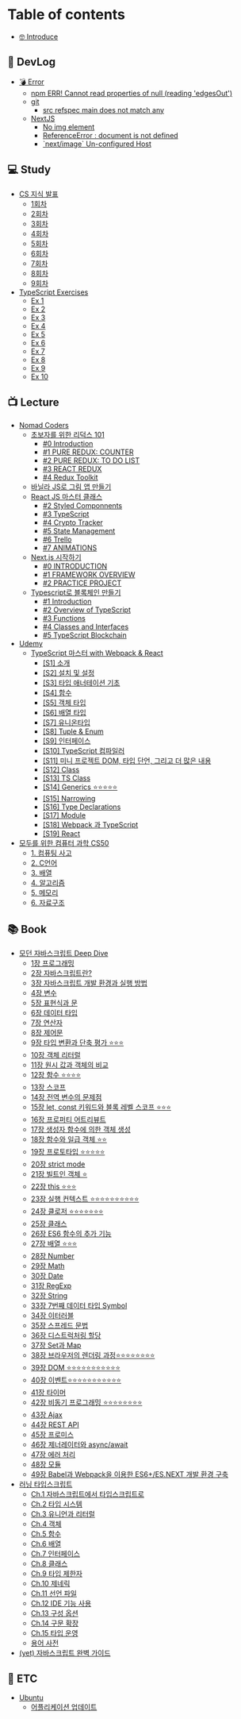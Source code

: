 # Table of contents

* [🤓 Introduce](README.md)

## 📖 DevLog

* [💣 Error](devlog/error/README.md)
  * [npm ERR! Cannot read properties of null (reading 'edgesOut')](devlog/error/npm-err-cannot-read-properties-of-null-reading-edgesout.md)
  * [git](devlog/error/git/README.md)
    * [src refspec main does not match any](devlog/error/git/src-refspec-main-does-not-match-any.md)
  * [NextJS](devlog/error/nextjs/README.md)
    * [No img element](devlog/error/nextjs/no-img-element.md)
    * [ReferenceError : document is not defined](devlog/error/nextjs/referenceerror-document-is-not-defined.md)
    * [\`next/image\` Un-configured Host](devlog/error/nextjs/next-image-un-configured-host.md)

## 💻 Study

* [CS 지식 발표](study/cs/README.md)
  * [1회차](study/cs/1.md)
  * [2회차](study/cs/2.md)
  * [3회차](study/cs/3.md)
  * [4회차](study/cs/4.md)
  * [5회차](study/cs/5.md)
  * [6회차](study/cs/6.md)
  * [7회차](study/cs/7.md)
  * [8회차](study/cs/8.md)
  * [9회차](study/cs/9.md)
* [TypeScript Exercises](study/typescript-exercises/README.md)
  * [Ex 1](study/typescript-exercises/ex-1.md)
  * [Ex 2](study/typescript-exercises/ex-2.md)
  * [Ex 3](study/typescript-exercises/ex-3.md)
  * [Ex 4](study/typescript-exercises/ex-4.md)
  * [Ex 5](study/typescript-exercises/ex-5.md)
  * [Ex 6](study/typescript-exercises/ex-6.md)
  * [Ex 7](study/typescript-exercises/ex-7.md)
  * [Ex 8](study/typescript-exercises/ex-8.md)
  * [Ex 9](study/typescript-exercises/ex-9.md)
  * [Ex 10](study/typescript-exercises/ex-10.md)

## 📺 Lecture

* [Nomad Coders](lecture/nomad-coders/README.md)
  * [초보자를 위한 리덕스 101](lecture/nomad-coders/101/README.md)
    * [#0 Introduction](lecture/nomad-coders/101/0-introduction.md)
    * [#1 PURE REDUX: COUNTER](lecture/nomad-coders/101/1-pure-redux-counter.md)
    * [#2 PURE REDUX: TO DO LIST](lecture/nomad-coders/101/2-pure-redux-to-do-list.md)
    * [#3 REACT REDUX](lecture/nomad-coders/101/3-react-redux.md)
    * [#4 Redux Toolkit](lecture/nomad-coders/101/4-redux-toolkit.md)
  * [바닐라 JS로 그림 앱 만들기](lecture/nomad-coders/js.md)
  * [React JS 마스터 클래스](lecture/nomad-coders/react-js/README.md)
    * [#2 Styled Componnents](lecture/nomad-coders/react-js/2-styled-componnents.md)
    * [#3 TypeScript](lecture/nomad-coders/react-js/3-typescript.md)
    * [#4 Crypto Tracker](lecture/nomad-coders/react-js/4-crypto-tracker.md)
    * [#5 State Management](lecture/nomad-coders/react-js/5-state-management.md)
    * [#6 Trello](lecture/nomad-coders/react-js/6-trello.md)
    * [#7 ANIMATIONS](lecture/nomad-coders/react-js/7-animations.md)
  * [Next.js 시작하기](lecture/nomad-coders/next.js/README.md)
    * [#0 INTRODUCTION](lecture/nomad-coders/next.js/0-introduction.md)
    * [#1 FRAMEWORK OVERVIEW](lecture/nomad-coders/next.js/1-framework-overview.md)
    * [#2 PRACTICE PROJECT](lecture/nomad-coders/next.js/2-practice-project.md)
  * [Typescript로 블록체인 만들기](lecture/nomad-coders/typescript/README.md)
    * [#1 Introduction](lecture/nomad-coders/typescript/1-introduction.md)
    * [#2 Overview of TypeScript](lecture/nomad-coders/typescript/2-overview-of-typescript.md)
    * [#3 Functions](lecture/nomad-coders/typescript/3-functions.md)
    * [#4 Classes and Interfaces](lecture/nomad-coders/typescript/4-classes-and-interfaces.md)
    * [#5 TypeScript Blockchain](lecture/nomad-coders/typescript/5-typescript-blockchain.md)
* [Udemy](lecture/udemy/README.md)
  * [TypeScript 마스터 with Webpack & React](lecture/udemy/typescript-with-webpack-and-react/README.md)
    * [\[S1\] 소개](lecture/udemy/typescript-with-webpack-and-react/s1.md)
    * [\[S2\] 설치 및 설정](lecture/udemy/typescript-with-webpack-and-react/s2.md)
    * [\[S3\] 타입 애너테이션 기초](lecture/udemy/typescript-with-webpack-and-react/s3.md)
    * [\[S4\] 함수](lecture/udemy/typescript-with-webpack-and-react/s4.md)
    * [\[S5\] 객체 타입](lecture/udemy/typescript-with-webpack-and-react/s5.md)
    * [\[S6\] 배열 타입](lecture/udemy/typescript-with-webpack-and-react/s6.md)
    * [\[S7\] 유니온타입](lecture/udemy/typescript-with-webpack-and-react/s7.md)
    * [\[S8\] Tuple & Enum](lecture/udemy/typescript-with-webpack-and-react/s8-tuple-and-enum.md)
    * [\[S9\] 인터페이스](lecture/udemy/typescript-with-webpack-and-react/s9.md)
    * [\[S10\] TypeScript 컴파일러](lecture/udemy/typescript-with-webpack-and-react/s10-typescript.md)
    * [\[S11\] 미니 프로젝트 DOM, 타입 단언, 그리고 더 많은 내용](lecture/udemy/typescript-with-webpack-and-react/s11-dom.md)
    * [\[S12\] Class](lecture/udemy/typescript-with-webpack-and-react/s12-class.md)
    * [\[S13\] TS Class](lecture/udemy/typescript-with-webpack-and-react/s13-ts-class.md)
    * [\[S14\] Generics ⭐⭐⭐⭐⭐](lecture/udemy/typescript-with-webpack-and-react/s14-generics.md)
    * [\[S15\] Narrowing](lecture/udemy/typescript-with-webpack-and-react/s15-narrowing.md)
    * [\[S16\] Type Declarations](lecture/udemy/typescript-with-webpack-and-react/s16-type-declarations.md)
    * [\[S17\] Module](lecture/udemy/typescript-with-webpack-and-react/s17-module.md)
    * [\[S18\] Webpack 과 TypeScript](lecture/udemy/typescript-with-webpack-and-react/s18-webpack-typescript.md)
    * [\[S19\] React](lecture/udemy/typescript-with-webpack-and-react/s19-react.md)
* [모두를 위한 컴퓨터 과학 CS50](lecture/cs50/README.md)
  * [1. 컴퓨팅 사고](lecture/cs50/1..md)
  * [2. C언어](lecture/cs50/2.-c.md)
  * [3. 배열](lecture/cs50/3..md)
  * [4. 알고리즘](lecture/cs50/4..md)
  * [5. 메모리](lecture/cs50/5..md)
  * [6. 자료구조](lecture/cs50/6..md)

## 📚 Book

* [모던 자바스크립트 Deep Dive](book/deep-dive/README.md)
  * [1장 프로그래밍](book/deep-dive/1.md)
  * [2장 자바스크립트란?](book/deep-dive/2.md)
  * [3장 자바스크립트 개발 환경과 실행 방법](book/deep-dive/3.md)
  * [4장 변수](book/deep-dive/4.md)
  * [5장 표현식과 문](book/deep-dive/5.md)
  * [6장 데이터 타입](book/deep-dive/6.md)
  * [7장 연산자](book/deep-dive/7.md)
  * [8장 제어문](book/deep-dive/8.md)
  * [9장 타입 변환과 단축 평가 ⭐⭐⭐](book/deep-dive/9.md)
  * [10장 객체 리터럴](book/deep-dive/10.md)
  * [11장 원시 값과 객체의 비교](book/deep-dive/11.md)
  * [12장 함수 ⭐⭐⭐⭐](book/deep-dive/12.md)
  * [13장 스코프](book/deep-dive/13.md)
  * [14장 전역 변수의 문제점](book/deep-dive/14.md)
  * [15장 let, const 키워드와 블록 레벨 스코프 ⭐⭐⭐](book/deep-dive/15-let-const.md)
  * [16장 프로퍼티 어트리뷰트](book/deep-dive/16.md)
  * [17장 생성자 함수에 의한 객체 생성](book/deep-dive/17.md)
  * [18장 함수와 일급 객체 ⭐⭐](book/deep-dive/18.md)
  * [19장 프로토타입 ⭐⭐⭐⭐⭐](book/deep-dive/19.md)
  * [20장 strict mode](book/deep-dive/20-strict-mode.md)
  * [21장 빌트인 객체 ⭐](book/deep-dive/21.md)
  * [22장 this ⭐⭐⭐](book/deep-dive/22-this.md)
  * [23장 실행 컨텍스트 ⭐⭐⭐⭐⭐⭐⭐⭐⭐⭐](book/deep-dive/23.md)
  * [24장 클로저 ⭐⭐⭐⭐⭐⭐⭐](book/deep-dive/24.md)
  * [25장 클래스](book/deep-dive/25.md)
  * [26장 ES6 함수의 추가 기능](book/deep-dive/26-es6.md)
  * [27장 배열 ⭐⭐⭐](book/deep-dive/27.md)
  * [28장 Number](book/deep-dive/28-number.md)
  * [29장 Math](book/deep-dive/29-math.md)
  * [30장 Date](book/deep-dive/30-date.md)
  * [31장 RegExp](book/deep-dive/31-regexp.md)
  * [32장 String](book/deep-dive/32-string.md)
  * [33장 7번째 데이터 타입 Symbol](book/deep-dive/33-7-symbol.md)
  * [34장 이터러블](book/deep-dive/34.md)
  * [35장 스프레드 문법](book/deep-dive/35.md)
  * [36장 디스트럭처링 할당](book/deep-dive/36.md)
  * [37장 Set과 Map](book/deep-dive/37-set-map.md)
  * [38장 브라우저의 렌더링 과정⭐⭐⭐⭐⭐⭐⭐⭐](book/deep-dive/38.md)
  * [39장 DOM ⭐⭐⭐⭐⭐⭐⭐⭐⭐⭐⭐](book/deep-dive/39-dom.md)
  * [40장 이벤트⭐⭐⭐⭐⭐⭐⭐⭐⭐⭐⭐](book/deep-dive/40.md)
  * [41장 타이머](book/deep-dive/41.md)
  * [42장 비동기 프로그래밍 ⭐⭐⭐⭐⭐⭐⭐⭐](book/deep-dive/42.md)
  * [43장 Ajax](book/deep-dive/43-ajax.md)
  * [44장 REST API](book/deep-dive/44-rest-api.md)
  * [45장 프로미스](book/deep-dive/45.md)
  * [46장 제너레이터와 async/await](book/deep-dive/46-async-await.md)
  * [47장 에러 처리](book/deep-dive/47.md)
  * [48장 모듈](book/deep-dive/48.md)
  * [49장 Babel과 Webpack을 이용한 ES6+/ES.NEXT 개발 환경 구축](book/deep-dive/49-babel-webpack-es6+-es.next.md)
* [러닝 타입스크립트](book/undefined/README.md)
  * [Ch.1 자바스크립트에서 타입스크립트로](book/undefined/ch.1.md)
  * [Ch.2 타입 시스템](book/undefined/ch.2.md)
  * [Ch.3 유니언과 리터럴](book/undefined/ch.3.md)
  * [Ch.4 객체](book/undefined/ch.4.md)
  * [Ch.5 함수](book/undefined/ch.5.md)
  * [Ch.6 배열](book/undefined/ch.6.md)
  * [Ch.7 인터페이스](book/undefined/ch.7.md)
  * [Ch.8 클래스](book/undefined/ch.8.md)
  * [Ch.9 타입 제한자](book/undefined/ch.9.md)
  * [Ch.10 제네릭](book/undefined/ch.10.md)
  * [Ch.11 선언 파일](book/undefined/ch.11.md)
  * [Ch.12 IDE 기능 사용](book/undefined/ch.12-ide.md)
  * [Ch.13 구성 옵션](book/undefined/ch.13.md)
  * [Ch.14 구문 확장](book/undefined/ch.14.md)
  * [Ch.15 타입 운영](book/undefined/ch.15.md)
  * [용어 사전](book/undefined/undefined.md)
* [(yet) 자바스크립트 완벽 가이드](book/yet.md)

## 🔄 ETC

* [Ubuntu](etc/ubuntu/README.md)
  * [어플리케이션 업데이트](etc/ubuntu/undefined.md)
